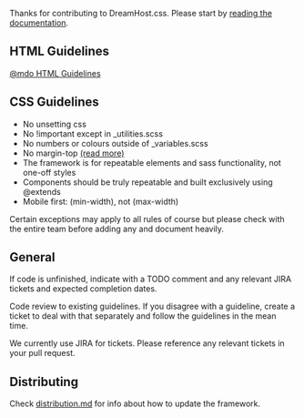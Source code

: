 Thanks for contributing to DreamHost.css. Please start by [reading the documentation](http://dreamhost.github.io/dreamhost.css).

## HTML Guidelines
[@mdo HTML Guidelines](http://codeguide.co/#html)

## CSS Guidelines
* No unsetting css
* No !important except in _utilities.scss
* No numbers or colours  outside of _variables.scss
* No margin-top [(read more)](http://csswizardry.com/2012/06/single-direction-margin-declarations/)
* The framework is for repeatable elements and sass functionality, not one-off styles
* Components should be truly repeatable and built exclusively using @extends
* Mobile first: (min-width), not (max-width)

Certain exceptions may apply to all rules of course but please check with the entire team before adding any and document heavily.

## General
If code is unfinished, indicate with a TODO comment and any relevant JIRA tickets and expected completion dates.

Code review to existing guidelines. If you disagree with a guideline, create a ticket to deal with that separately and follow the guidelines in the mean time.

We currently use JIRA for tickets. Please reference any relevant tickets in your pull request.

## Distributing
Check [distribution.md](distribution.md) for info about how to update the framework.
